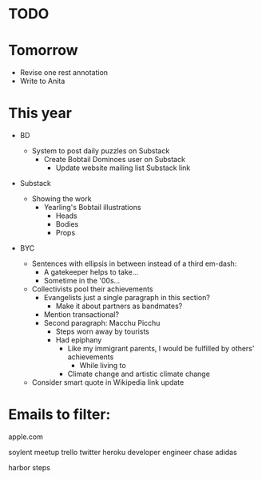 # TODO

# Tomorrow

* Revise one rest annotation
* Write to Anita

# This year

* BD
    * System to post daily puzzles on Substack
        * Create Bobtail Dominoes user on Substack
            * Update website mailing list Substack link

* Substack
    * Showing the work
        * Yearling's Bobtail illustrations
            * Heads
            * Bodies
            * Props

* BYC
    * Sentences with ellipsis in between instead of a third em-dash:
        * A gatekeeper helps to take…
        * Sometime in the '00s…
    * Collectivists pool their achievements
        * Evangelists just a single paragraph in this section?
            * Make it about partners as bandmates?
        * Mention transactional?
        * Second paragraph: Macchu Picchu
            * Steps worn away by tourists
            * Had epiphany
                * Like my immigrant parents, I would be fulfilled by others' achievements
                    * While living to 
                * Climate change and artistic climate change
    * Consider smart quote in Wikipedia link update

# Emails to filter:

apple.com

soylent
meetup
trello
twitter
heroku
developer
engineer
chase
adidas

harbor steps